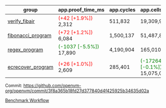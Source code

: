 | group | app.proof_time_ms | app.cycles | app.cells_used | leaf.proof_time_ms | leaf.cycles | leaf.cells_used |
| -- | -- | -- | -- | -- | -- | -- |
| [verify_fibair](https://github.com/openvm-org/openvm/blob/benchmark-results/benchmarks-pr/1224/verify_fibair-3f8a365b18fd27d377840d4f425925b34635d02a.md) |<span style='color: red'>(+42 [+1.9%])</span> 2,312 |  511,832 |  19,309,989 |- | - | - |
| [fibonacci_program](https://github.com/openvm-org/openvm/blob/benchmark-results/benchmarks-pr/1224/fibonacci-3f8a365b18fd27d377840d4f425925b34635d02a.md) |<span style='color: red'>(+72 [+1.2%])</span> 6,084 |  1,500,137 |  51,487,838 |- | - | - |
| [regex_program](https://github.com/openvm-org/openvm/blob/benchmark-results/benchmarks-pr/1224/regex-3f8a365b18fd27d377840d4f425925b34635d02a.md) |<span style='color: green'>(-1037 [-5.5%])</span> 17,890 |  4,190,904 |  165,010,909 |- | - | - |
| [ecrecover_program](https://github.com/openvm-org/openvm/blob/benchmark-results/benchmarks-pr/1224/ecrecover-3f8a365b18fd27d377840d4f425925b34635d02a.md) |<span style='color: red'>(+26 [+1.0%])</span> 2,609 |  285,401 | <span style='color: green'>(-17264 [-0.1%])</span> 15,075,033 |- | - | - |


Commit: https://github.com/openvm-org/openvm/commit/3f8a365b18fd27d377840d4f425925b34635d02a

[Benchmark Workflow](https://github.com/openvm-org/openvm/actions/runs/12910573139)
